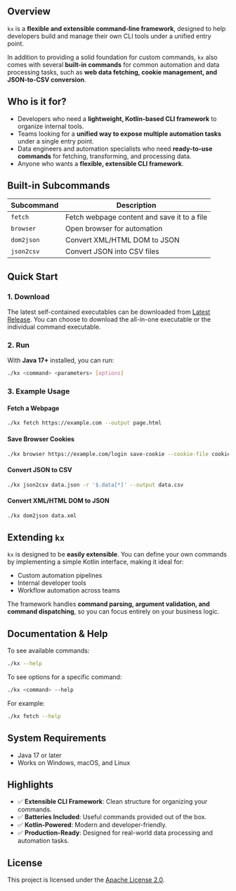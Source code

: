 ## Overview

`kx` is a **flexible and extensible command-line framework**, designed to help developers build and manage their own CLI tools under a unified entry point.

In addition to providing a solid foundation for custom commands, `kx` also comes with several **built-in commands** for common automation and data processing tasks, such as **web data fetching, cookie management, and JSON-to-CSV conversion**.

## Who is it for?

- Developers who need a **lightweight, Kotlin-based CLI framework** to organize internal tools.
- Teams looking for a **unified way to expose multiple automation tasks** under a single entry point.
- Data engineers and automation specialists who need **ready-to-use commands** for fetching, transforming, and processing data.
- Anyone who wants a **flexible, extensible CLI framework**.

## Built-in Subcommands

| Subcommand | Description                                 |
|------------|---------------------------------------------|
| `fetch`    | Fetch webpage content and save it to a file |
| `browser`  | Open browser for automation                 |
| `dom2json` | Convert XML/HTML DOM to JSON                |
| `json2csv` | Convert JSON into CSV files                 |

## Quick Start

### 1. Download

The latest self-contained executables can be downloaded from [Latest Release](https://github.com/johnsonlee/kx/releases/latest). You can choose to download the all-in-one executable or the individual command executable.

### 2. Run

With **Java 17+** installed, you can run:

```sh
./kx <command> <parameters> [options]
```

### 3. Example Usage

#### Fetch a Webpage

```sh
./kx fetch https://example.com --output page.html
```

#### Save Browser Cookies

```sh
./kx browser https://example.com/login save-cookie --cookie-file cookies.json
```

#### Convert JSON to CSV

```sh
./kx json2csv data.json -r '$.data[*]' --output data.csv
```

#### Convert XML/HTML DOM to JSON

```sh
./kx dom2json data.xml
```

## Extending `kx`

`kx` is designed to be **easily extensible**. You can define your own commands by implementing a simple Kotlin interface, making it ideal for:

- Custom automation pipelines
- Internal developer tools
- Workflow automation across teams

The framework handles **command parsing, argument validation, and command dispatching**, so you can focus entirely on your business logic.

## Documentation & Help

To see available commands:

```sh
./kx --help
```

To see options for a specific command:

```sh
./kx <command> --help
```

For example:

```sh
./kx fetch --help
```

## System Requirements

- Java 17 or later
- Works on Windows, macOS, and Linux

## Highlights

- ✅ **Extensible CLI Framework**: Clean structure for organizing your commands.
- ✅ **Batteries Included**: Useful commands provided out of the box.
- ✅ **Kotlin-Powered**: Modern and developer-friendly.
- ✅ **Production-Ready**: Designed for real-world data processing and automation tasks.

## License

This project is licensed under the [Apache License 2.0](LICENSE).
